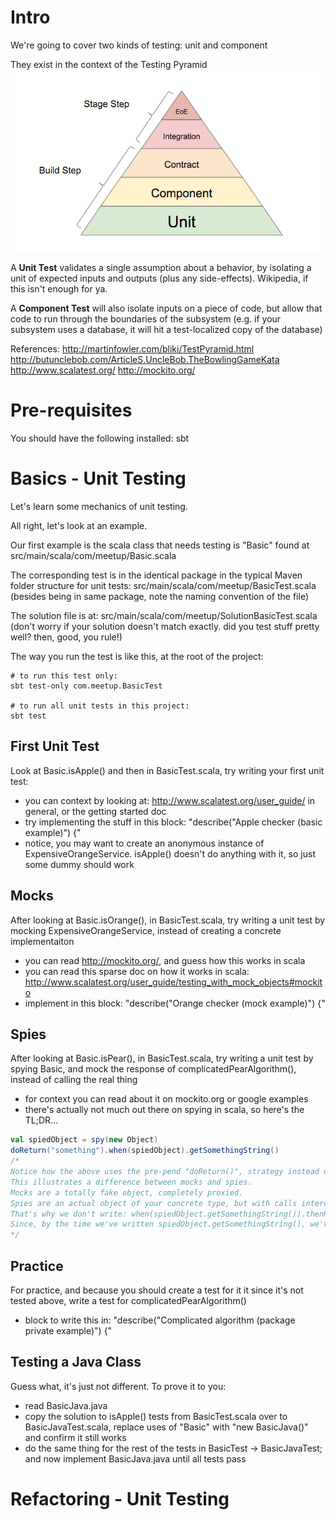 # Intro

We're going to cover two kinds of testing: unit and component

They exist in the context of the Testing Pyramid
![Image of Testing Pyramid](doc/pyramid.png)

A **Unit Test** validates a single assumption about a behavior, by isolating a unit of expected inputs and outputs (plus any side-effects). Wikipedia, if this isn't enough for ya.

A **Component Test** will also isolate inputs on a piece of code, but allow that code to run through the boundaries of the subsystem (e.g. if your subsystem uses a database, it will hit a test-localized copy of the database)

References:
http://martinfowler.com/bliki/TestPyramid.html
http://butunclebob.com/ArticleS.UncleBob.TheBowlingGameKata
http://www.scalatest.org/
http://mockito.org/

# Pre-requisites

You should have the following installed:
sbt

# Basics - Unit Testing

Let's learn some mechanics of unit testing.

All right, let's look at an example.

Our first example is the scala class that needs testing is "Basic" found at src/main/scala/com/meetup/Basic.scala

The corresponding test is in the identical package in the typical Maven folder structure for unit tests:
src/main/scala/com/meetup/BasicTest.scala
(besides being in same package, note the naming convention of the file)

The solution file is at:
src/main/scala/com/meetup/SolutionBasicTest.scala
(don't worry if your solution doesn't match exactly. did you test stuff pretty well? then, good, you rule!)

The way you run the test is like this, at the root of the project:
```
# to run this test only:
sbt test-only com.meetup.BasicTest

# to run all unit tests in this project:
sbt test 
```

## First Unit Test

Look at Basic.isApple() and then in BasicTest.scala, try writing your first unit test:
* you can context by looking at: http://www.scalatest.org/user_guide/ in general, or the getting started doc
* try implementing the stuff in this block: "describe("Apple checker (basic example)") {"
* notice, you may want to create an anonymous instance of ExpensiveOrangeService. isApple() doesn't do anything with it, so just some dummy should work

## Mocks

After looking at Basic.isOrange(), in BasicTest.scala, try writing a unit test by mocking ExpensiveOrangeService, instead of creating a concrete implementaiton
* you can read http://mockito.org/, and guess how this works in scala
* you can read this sparse doc on how it works in scala: http://www.scalatest.org/user_guide/testing_with_mock_objects#mockito
* implement in this block: "describe("Orange checker (mock example)") {"

## Spies

After looking at Basic.isPear(), in BasicTest.scala, try writing a unit test by spying Basic, and mock the response of complicatedPearAlgorithm(), instead of calling the real thing
* for context you can read about it on mockito.org or google examples
* there's actually not much out there on spying in scala, so here's the TL;DR...
```scala
val spiedObject = spy(new Object)
doReturn("something").when(spiedObject).getSomethingString()
/*
Notice how the above uses the pre-pend "doReturn()", strategy instead of the post-pend "thenReturn()".
This illustrates a difference between mocks and spies.
Mocks are a totally fake object, completely proxied.
Spies are an actual object of your concrete type, but with calls intercepted (proxied too, but where the real implementation might be called if you don't specify otherwise).
That's why we don't write: when(spiedObject.getSomethingString()).thenReturn("something")
Since, by the time we've written spiedObject.getSomethingString(), we've already actually run the function!
*/
```

## Practice

For practice, and because you should create a test for it it since it's not tested above, write a test for complicatedPearAlgorithm()
* block to write this in: "describe("Complicated algorithm (package private example)") {"

## Testing a Java Class

Guess what, it's just not different. To prove it to you:
* read BasicJava.java
* copy the solution to isApple() tests from BasicTest.scala over to BasicJavaTest.scala, replace uses of "Basic" with "new BasicJava()" and confirm it still works
* do the same thing for the rest of the tests in BasicTest -> BasicJavaTest; and now implement BasicJava.java until all tests pass

# Refactoring - Unit Testing


